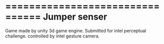 ================================
Jumper senser
================================

Game made by unity 3d game engine. Submitted for intel perceptual challenge.
controlled by intel gesture camera.

